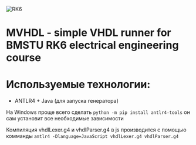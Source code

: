 ![RK6](https://github.com/AAOleynikov/MVHDL/assets/157613831/19e7d8c5-7ebb-46ea-9561-be825d3d8943)

# MVHDL - simple VHDL runner for BMSTU RK6 electrical engineering course

# Используемые технологии:

- ANTLR4 + Java (для запуска генератора)

На Windows проще всего сделать 
`python -m pip install antlr4-tools`
он сам установит все необходимые зависимости

Компиляция vhdlLexer.g4 и vhdlParser.g4 в js производится с помощью комманды
`antlr4 -Dlanguage=JavaScript vhdlLexer.g4 vhdlParser.g4`

